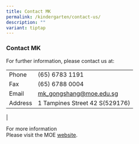 ```yaml
---
title: Contact MK
permalink: /kindergarten/contact-us/
description: ""
variant: tiptap
---
```

### **Contact MK**
For further information, please contact us at:

|  |  |
|---|---|
| Phone |  (65) 6783 1191 |
| Fax  |  (65) 6788 0004 |
| Email |  [mk_gongshang@moe.edu.sg](mailto:mk_gongshang@moe.edu.sg) |
| Address |  1 Tampines Street 42 S(529176)  |
|

For more information<br>
Please visit the MOE&nbsp;[website](https://www.moe.gov.sg/preschool/moe-kindergarten).